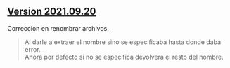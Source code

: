 ## [Version 2021.09.20](https://github.com/Xaival/Gestor-de-archivos/raw/main/APP/Gestor%20de%20archivos%20v2021.09.20.exe)
Correccion en renombrar archivos.<br>
> Al darle a extraer el nombre sino se especificaba hasta donde daba error.<br>
> Ahora por defecto si no se especifica devolvera el resto del nombre.
